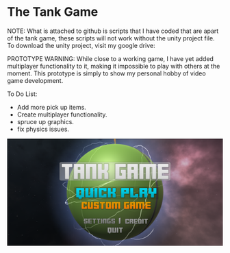 # The Tank Game

NOTE:
What is attached to github is scripts that I have coded that are apart of the tank game, these scripts will not work without the unity project file.
To download the unity project, visit my google drive: 

PROTOTYPE WARNING:
While close to a working game, I have yet added multiplayer functionality to it, making it impossible to play with others at the moment. This prototype is simply to show my personal hobby of video game development.

To Do List:
- Add more pick up items.
- Create multiplayer functionality.
- spruce up graphics.
- fix physics issues. 

![](TankGameImages/MainMenu1.PNG)
